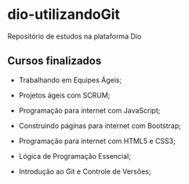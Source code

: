 # dio-utilizandoGit
Repositório de estudos na plataforma Dio

## Cursos finalizados

* Trabalhando em Equipes Ágeis;

* Projetos ágeis com SCRUM;

* Programação para internet com JavaScript;

* Construindo páginas para internet com Bootstrap;

* Programação para internet com HTML5 e CSS3;

* Lógica de Programação Essencial;

* Introdução ao Git e Controle de Versões;

